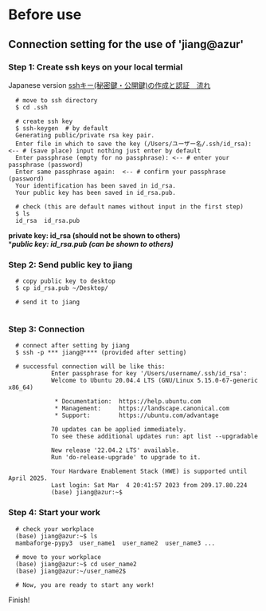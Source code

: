 # Before use
## Connection setting for the use of 'jiang@azur'

### Step 1: Create ssh keys on your local termial
Japanese version [sshキー(秘密鍵・公開鍵)の作成と認証　流れ](https://qiita.com/soma_sekimoto/items/35845495bc565c38ae9d)
```
  # move to ssh directory
  $ cd .ssh
  
  # create ssh key
  $ ssh-keygen  # by default
  Generating public/private rsa key pair.
  Enter file in which to save the key (/Users/ユーザー名/.ssh/id_rsa): <-- # (save place) input nothing just enter by default
  Enter passphrase (empty for no passphrase): <-- # enter your passphrase (password)
  Enter same passphrase again:  <-- # confirm your passphrase (password)
  Your identification has been saved in id_rsa.
  Your public key has been saved in id_rsa.pub.
  
  # check (this are default names without input in the first step)
  $ ls 
  id_rsa  id_rsa.pub
```
**private key: id_rsa (should not be shown to others)**  
****public key: id_rsa.pub (can be shown to others)***

### Step 2: Send public key to jiang
```
  # copy public key to desktop 
  $ cp id_rsa.pub ~/Desktop/
  
  # send it to jiang
  
```

### Step 3: Connection
```
  # connect after setting by jiang
  $ ssh -p *** jiang@**** (provided after setting)
  
  # successful connection will be like this:
            Enter passphrase for key '/Users/username/.ssh/id_rsa': 
            Welcome to Ubuntu 20.04.4 LTS (GNU/Linux 5.15.0-67-generic x86_64)

             * Documentation:  https://help.ubuntu.com
             * Management:     https://landscape.canonical.com
             * Support:        https://ubuntu.com/advantage

            70 updates can be applied immediately.
            To see these additional updates run: apt list --upgradable

            New release '22.04.2 LTS' available.
            Run 'do-release-upgrade' to upgrade to it.

            Your Hardware Enablement Stack (HWE) is supported until April 2025.
            Last login: Sat Mar  4 20:41:57 2023 from 209.17.80.224
            (base) jiang@azur:~$ 

```

### Step 4: Start your work
```
  # check your workplace
  (base) jiang@azur:~$ ls
  mambaforge-pypy3  user_name1  user_name2  user_name3 ...
  
  # move to your workplace
  (base) jiang@azur:~$ cd user_name2
  (base) jiang@azur:~/user_name2$
  
  # Now, you are ready to start any work!
```

Finish!
